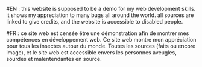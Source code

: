 #EN : this website is supposed to be a demo for my web development skills. it shows my appreciation to many bugs all around the world. all sources are linked to give credits, and the website is accessible to disabled people.

#FR : ce site web est censée être une démonstration afin de montrer mes compétences en développement web. Ce site web montre mon appréciation pour tous les insectes autour du monde. Toutes les sources (faits ou encore image), et le site web est accessible envers les personnes aveugles, sourdes et malentendantes en source.